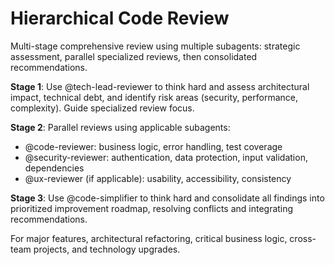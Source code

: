 # Hierarchical Code Review

Multi-stage comprehensive review using multiple subagents: strategic assessment, parallel specialized reviews, then consolidated recommendations.

**Stage 1**: Use @tech-lead-reviewer to think hard and assess architectural impact, technical debt, and identify risk areas (security, performance, complexity). Guide specialized review focus.

**Stage 2**: Parallel reviews using applicable subagents:

- @code-reviewer: business logic, error handling, test coverage
- @security-reviewer: authentication, data protection, input validation, dependencies
- @ux-reviewer (if applicable): usability, accessibility, consistency

**Stage 3**: Use @code-simplifier to think hard and consolidate all findings into prioritized improvement roadmap, resolving conflicts and integrating recommendations.

For major features, architectural refactoring, critical business logic, cross-team projects, and technology upgrades.
